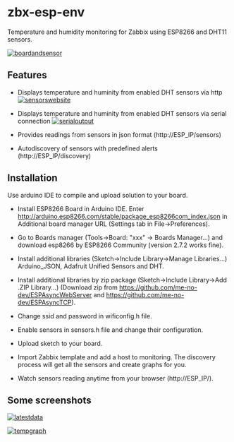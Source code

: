 # zbx-esp-env

Temperature and humidity monitoring for Zabbix using ESP8266 and DHT11 sensors.

[![boardandsensor](https://raw.githubusercontent.com/michalsternadel/zbx-esp-env/master/nodemcuanddht11.png)](https://raw.githubusercontent.com/michalsternadel/zbx-esp-env/master/nodemcuanddht11.png)



## Features

* Displays temperature and huminity from enabled DHT sensors via http
[![sensorswebsite](https://raw.githubusercontent.com/michalsternadel/zbx-esp-env/master/website.png)](https://raw.githubusercontent.com/michalsternadel/zbx-esp-env/master/website.png)

* Displays temperature and huminity from enabled DHT sensors via serial connection
[![serialoutput](https://raw.githubusercontent.com/michalsternadel/zbx-esp-env/master/serial.png)](https://raw.githubusercontent.com/michalsternadel/zbx-esp-env/master/serial.png)

* Provides readings from sensors in json format (http://ESP_IP/sensors)

* Autodiscovery of sensors with predefined alerts (http://ESP_IP/discovery)


## Installation

Use arduino IDE to compile and upload solution to your board.
* Install ESP8266 Board in Arduino IDE. Enter http://arduino.esp8266.com/stable/package_esp8266com_index.json in Additional board manager URL (Settings tab in File->Preferences).

* Go to Boards manager (Tools->Board: "xxx" -> Boards Manager...) and download esp8266 by ESP8266 Community (version 2.7.2 works fine).

* Install additional libraries (Sketch->Include Library->Manage Libraries...) Arduino_JSON, Adafruit Unified Sensors and DHT.

* Install additional libraries by zip package (Sketch->Include Library->Add .ZIP Library...) (Download zip from https://github.com/me-no-dev/ESPAsyncWebServer and https://github.com/me-no-dev/ESPAsyncTCP).

* Change ssid and password in wificonfig.h file.

* Enable sensors in sensors.h file and change their configuration.

* Upload sketch to your board.

* Import Zabbix template and add a host to monitoring. The discovery process will get all the sensors and create graphs for you.

* Watch sensors reading anytime from your browser (http://ESP_IP/).

## Some screenshots

[![latestdata](https://raw.githubusercontent.com/michalsternadel/zbx-esp-env/master/latestdata.png)](https://raw.githubusercontent.com/michalsternadel/zbx-esp-env/master/latestdata.png)

[![tempgraph](https://raw.githubusercontent.com/michalsternadel/zbx-esp-env/master/temperaturegraph.png)](https://raw.githubusercontent.com/michalsternadel/zbx-esp-env/master/temperaturegraph.png)




